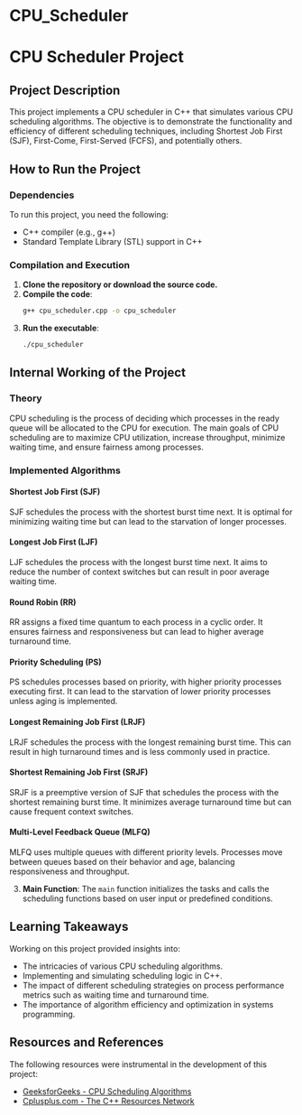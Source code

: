 # CPU_Scheduler
# CPU Scheduler Project

## Project Description

This project implements a CPU scheduler in C++ that simulates various CPU scheduling algorithms. The objective is to demonstrate the functionality and efficiency of different scheduling techniques, including Shortest Job First (SJF), First-Come, First-Served (FCFS), and potentially others.

## How to Run the Project

### Dependencies
To run this project, you need the following:
- C++ compiler (e.g., g++)
- Standard Template Library (STL) support in C++

### Compilation and Execution
1. **Clone the repository or download the source code.**
2. **Compile the code**:
    ```sh
    g++ cpu_scheduler.cpp -o cpu_scheduler
    ```
3. **Run the executable**:
    ```sh
    ./cpu_scheduler
    ```

## Internal Working of the Project

### Theory
CPU scheduling is the process of deciding which processes in the ready queue will be allocated to the CPU for execution. The main goals of CPU scheduling are to maximize CPU utilization, increase throughput, minimize waiting time, and ensure fairness among processes.

### Implemented Algorithms

#### Shortest Job First (SJF)
SJF schedules the process with the shortest burst time next. It is optimal for minimizing waiting time but can lead to the starvation of longer processes.

#### Longest Job First (LJF)
LJF schedules the process with the longest burst time next. It aims to reduce the number of context switches but can result in poor average waiting time.

#### Round Robin (RR)
RR assigns a fixed time quantum to each process in a cyclic order. It ensures fairness and responsiveness but can lead to higher average turnaround time.

#### Priority Scheduling (PS)
PS schedules processes based on priority, with higher priority processes executing first. It can lead to the starvation of lower priority processes unless aging is implemented.

#### Longest Remaining Job First (LRJF)
LRJF schedules the process with the longest remaining burst time. This can result in high turnaround times and is less commonly used in practice.

#### Shortest Remaining Job First (SRJF)
SRJF is a preemptive version of SJF that schedules the process with the shortest remaining burst time. It minimizes average turnaround time but can cause frequent context switches.

#### Multi-Level Feedback Queue (MLFQ)
MLFQ uses multiple queues with different priority levels. Processes move between queues based on their behavior and age, balancing responsiveness and throughput.

3. **Main Function**:
    The `main` function initializes the tasks and calls the scheduling functions based on user input or predefined conditions.

## Learning Takeaways

Working on this project provided insights into:
- The intricacies of various CPU scheduling algorithms.
- Implementing and simulating scheduling logic in C++.
- The impact of different scheduling strategies on process performance metrics such as waiting time and turnaround time.
- The importance of algorithm efficiency and optimization in systems programming.

## Resources and References

The following resources were instrumental in the development of this project:
- [GeeksforGeeks - CPU Scheduling Algorithms](https://www.geeksforgeeks.org/cpu-scheduling-in-operating-systems/)
- [Cplusplus.com - The C++ Resources Network](http://www.cplusplus.com/)
